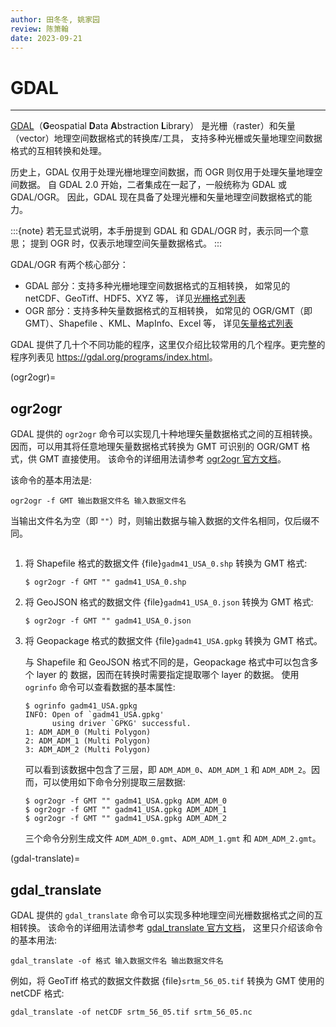 ```yaml
---
author: 田冬冬, 姚家园
review: 陈箫翰
date: 2023-09-21
---
```


# GDAL

---

[GDAL](https://gdal.org/)（**G**eospatial **D**ata **A**bstraction **L**ibrary）
是光栅（raster）和矢量（vector）地理空间数据格式的转换库/工具，
支持多种光栅或矢量地理空间数据格式的互相转换和处理。

历史上，GDAL 仅用于处理光栅地理空间数据，而 OGR 则仅用于处理矢量地理空间数据。
自 GDAL 2.0 开始，二者集成在一起了，一般统称为 GDAL 或 GDAL/OGR。
因此，GDAL 现在具备了处理光栅和矢量地理空间数据格式的能力。

:::{note}
若无显式说明，本手册提到 GDAL 和 GDAL/OGR 时，表示同一个意思；
提到 OGR 时，仅表示地理空间矢量数据格式。
:::

GDAL/OGR 有两个核心部分：

- GDAL 部分：支持多种光栅地理空间数据格式的互相转换，
  如常见的 netCDF、GeoTiff、HDF5、XYZ 等，
  详见[光栅格式列表](https://gdal.org/drivers/raster/index.html)
- OGR 部分：支持多种矢量数据格式的互相转换，
  如常见的 OGR/GMT（即 GMT）、Shapefile 、KML、MapInfo、Excel 等，
  详见[矢量格式列表](https://gdal.org/drivers/vector/index.html)

GDAL 提供了几十个不同功能的程序，这里仅介绍比较常用的几个程序。更完整的程序列表见
<https://gdal.org/programs/index.html>。

(ogr2ogr)=

## ogr2ogr

GDAL 提供的 `ogr2ogr` 命令可以实现几十种地理矢量数据格式之间的互相转换。
因而，可以用其将任意地理矢量数据格式转换为 GMT 可识别的 OGR/GMT 格式，供 GMT 直接使用。
该命令的详细用法请参考 [ogr2ogr 官方文档](https://gdal.org/programs/ogr2ogr.html)。

该命令的基本用法是:

```
ogr2ogr -f GMT 输出数据文件名 输入数据文件名
```

当输出文件名为空（即 `""`）时，则输出数据与输入数据的文件名相同，仅后缀不同。

```{rubric} 示例
```

1. 将 Shapefile 格式的数据文件 {file}`gadm41_USA_0.shp` 转换为 GMT 格式:

   ```
   $ ogr2ogr -f GMT "" gadm41_USA_0.shp
   ```

2. 将 GeoJSON 格式的数据文件 {file}`gadm41_USA_0.json` 转换为 GMT 格式:

   ```
   $ ogr2ogr -f GMT "" gadm41_USA_0.json
   ```

3. 将 Geopackage 格式的数据文件 {file}`gadm41_USA.gpkg` 转换为 GMT 格式。

   与 Shapefile 和 GeoJSON 格式不同的是，Geopackage 格式中可以包含多个 layer 的
   数据，因而在转换时需要指定提取哪个 layer 的数据。
   使用 `ogrinfo` 命令可以查看数据的基本属性:

   ```
   $ ogrinfo gadm41_USA.gpkg
   INFO: Open of `gadm41_USA.gpkg'
         using driver `GPKG' successful.
   1: ADM_ADM_0 (Multi Polygon)
   2: ADM_ADM_1 (Multi Polygon)
   3: ADM_ADM_2 (Multi Polygon)
   ```

   可以看到该数据中包含了三层，即 `ADM_ADM_0`、`ADM_ADM_1` 和
   `ADM_ADM_2`。因而，可以使用如下命令分别提取三层数据:

   ```
   $ ogr2ogr -f GMT "" gadm41_USA.gpkg ADM_ADM_0
   $ ogr2ogr -f GMT "" gadm41_USA.gpkg ADM_ADM_1
   $ ogr2ogr -f GMT "" gadm41_USA.gpkg ADM_ADM_2
   ```

   三个命令分别生成文件 `ADM_ADM_0.gmt`、`ADM_ADM_1.gmt` 和 `ADM_ADM_2.gmt`。

(gdal-translate)=

## gdal_translate

GDAL 提供的 `gdal_translate` 命令可以实现多种地理空间光栅数据格式之间的互相转换。
该命令的详细用法请参考 [gdal_translate 官方文档](https://gdal.org/programs/gdal_translate.html)，
这里只介绍该命令的基本用法:

```
gdal_translate -of 格式 输入数据文件名 输出数据文件名
```

例如，将 GeoTiff 格式的数据文件数据 {file}`srtm_56_05.tif` 转换为 GMT 使用的 netCDF 格式:

```
gdal_translate -of netCDF srtm_56_05.tif srtm_56_05.nc
```
